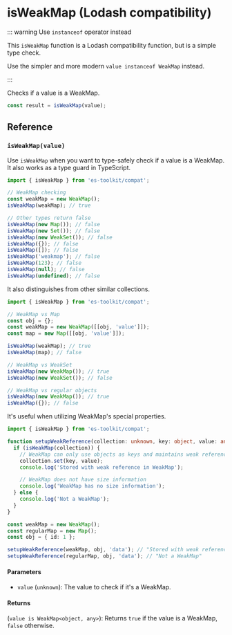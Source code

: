 # isWeakMap (Lodash compatibility)

::: warning Use `instanceof` operator instead

This `isWeakMap` function is a Lodash compatibility function, but is a simple type check.

Use the simpler and more modern `value instanceof WeakMap` instead.

:::

Checks if a value is a WeakMap.

```typescript
const result = isWeakMap(value);
```

## Reference

### `isWeakMap(value)`

Use `isWeakMap` when you want to type-safely check if a value is a WeakMap. It also works as a type guard in TypeScript.

```typescript
import { isWeakMap } from 'es-toolkit/compat';

// WeakMap checking
const weakMap = new WeakMap();
isWeakMap(weakMap); // true

// Other types return false
isWeakMap(new Map()); // false
isWeakMap(new Set()); // false
isWeakMap(new WeakSet()); // false
isWeakMap({}); // false
isWeakMap([]); // false
isWeakMap('weakmap'); // false
isWeakMap(123); // false
isWeakMap(null); // false
isWeakMap(undefined); // false
```

It also distinguishes from other similar collections.

```typescript
import { isWeakMap } from 'es-toolkit/compat';

// WeakMap vs Map
const obj = {};
const weakMap = new WeakMap([[obj, 'value']]);
const map = new Map([[obj, 'value']]);

isWeakMap(weakMap); // true
isWeakMap(map); // false

// WeakMap vs WeakSet
isWeakMap(new WeakMap()); // true
isWeakMap(new WeakSet()); // false

// WeakMap vs regular objects
isWeakMap(new WeakMap()); // true
isWeakMap({}); // false
```

It's useful when utilizing WeakMap's special properties.

```typescript
import { isWeakMap } from 'es-toolkit/compat';

function setupWeakReference(collection: unknown, key: object, value: any) {
  if (isWeakMap(collection)) {
    // WeakMap can only use objects as keys and maintains weak references
    collection.set(key, value);
    console.log('Stored with weak reference in WeakMap');

    // WeakMap does not have size information
    console.log('WeakMap has no size information');
  } else {
    console.log('Not a WeakMap');
  }
}

const weakMap = new WeakMap();
const regularMap = new Map();
const obj = { id: 1 };

setupWeakReference(weakMap, obj, 'data'); // "Stored with weak reference in WeakMap"
setupWeakReference(regularMap, obj, 'data'); // "Not a WeakMap"
```

#### Parameters

- `value` (`unknown`): The value to check if it's a WeakMap.

#### Returns

(`value is WeakMap<object, any>`): Returns `true` if the value is a WeakMap, `false` otherwise.
